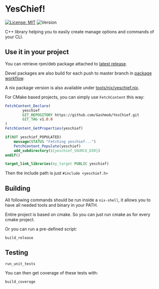 # YesChief!

[![License: MIT](https://img.shields.io/github/license/gashmob/yeschief)](https://opensource.org/licenses/MIT)
![Version](https://img.shields.io/github/v/release/gashmob/yeschief?include_prereleases)

C++ library helping you to easily create manage options and commands of your CLI.

## Use it in your project

You can retrieve rpm/deb package attached to [latest release](https://github.com/Gashmob/YesChief/releases/latest).

Devel packages are also build for each push to master branch in [package workflow](https://github.com/Gashmob/YesChief/actions/workflows/package.yml?query=branch%3Amaster).

A nix package version is also available under [tools/nix/yeschief.nix](https://github.com/Gashmob/YesChief/blob/master/tools/nix/yeschief.nix).

For CMake based projects, you can simply use `FetchContent` this way:

```cmake
FetchContent_Declare(
        yeschief
        GIT_REPOSITORY https://github.com/Gashmob/YesChief.git
        GIT_TAG v1.0.0
)
FetchContent_GetProperties(yeschief)

if(NOT yeschief_POPULATED)
    message(STATUS "Fetching yeschief...")
    FetchContent_Populate(yeschief)
    add_subdirectory(${yeschief_SOURCE_DIR})
endif()

target_link_libraries(my_target PUBLIC yeschief)
```

Then the include path is just `#include <yeschief.h>`

## Building

All following commands should be run inside a `nix-shell`, it allows you to have all needed tools and binary in your PATH.

Entire project is based on cmake. So you can just run cmake as for every cmake project.

Or you can run a pre-defined script:

```shell
build_release
```

## Testing

```shell
run_unit_tests
```

You can then get coverage of these tests with:

```shell
build_coverage
```
